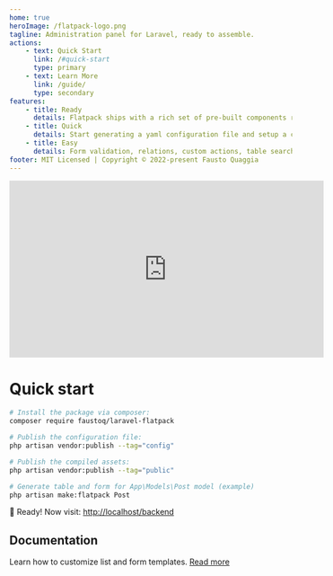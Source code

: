 ```yaml
---
home: true
heroImage: /flatpack-logo.png
tagline: Administration panel for Laravel, ready to assemble.
actions:
    - text: Quick Start
      link: /#quick-start
      type: primary
    - text: Learn More
      link: /guide/
      type: secondary
features:
    - title: Ready
      details: Flatpack ships with a rich set of pre-built components ready to be assembled.
    - title: Quick
      details: Start generating a yaml configuration file and setup a complete admin UI in seconds.
    - title: Easy
      details: Form validation, relations, custom actions, table search, sorting, and much more.
footer: MIT Licensed | Copyright © 2022-present Fausto Quaggia
---
```


<div class="video-container">
    <iframe width="560" height="315" src="https://www.youtube-nocookie.com/embed/OrxmtDw4pVI" title="YouTube video player" frameborder="0" allow="accelerometer; autoplay; clipboard-write; encrypted-media; gyroscope; picture-in-picture" allowfullscreen></iframe>
</div>

# Quick start

```bash
# Install the package via composer:
composer require faustoq/laravel-flatpack

# Publish the configuration file:
php artisan vendor:publish --tag="config"

# Publish the compiled assets:
php artisan vendor:publish --tag="public"

# Generate table and form for App\Models\Post model (example)
php artisan make:flatpack Post
```

:tada: Ready! Now visit: [http://localhost/backend](http://localhost/backend)

## Documentation

Learn how to customize list and form templates.
[Read more](/guide/)

